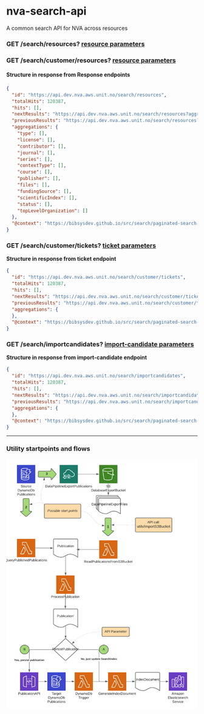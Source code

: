 # nva-search-api
A common search API for NVA across resources

### GET /search/resources? [resource parameters](search-commons/src/main/java/no/unit/nva/search2/resource.md)

### GET /search/customer/resources? [resource parameters](search-commons/src/main/java/no/unit/nva/search2/resource.md)

#### Structure in response from Response endpoints

```JSON
{
  "id": "https://api.dev.nva.aws.unit.no/search/resources",
  "totalHits": 120387,
  "hits": [],
  "nextResults": "https://api.dev.nva.aws.unit.no/search/resources?aggregation=all&size=10&from=20",
  "previousResults": "https://api.dev.nva.aws.unit.no/search/resources?aggregation=all&size=10&from=0",
  "aggregations": {
    "type": [],
    "license": [],
    "contributor": [],
    "journal": [],
    "series": [],
    "contextType": [],
    "course": [],
    "publisher": [],
    "files": [],
    "fundingSource": [],
    "scientificIndex": [],
    "status": [],
    "topLevelOrganization": []
  },
  "@context": "https://bibsysdev.github.io/src/search/paginated-search-result.json"
}
```

### GET /search/customer/tickets? [ticket parameters](search-commons/src/main/java/no/unit/nva/search2/ticket.md)

**Structure in response from ticket endpoint**

```JSON
{
  "id": "https://api.dev.nva.aws.unit.no/search/customer/tickets",
  "totalHits": 120387,
  "hits": [],
  "nextResults": "https://api.dev.nva.aws.unit.no/search/customer/tickets?aggregation=all&size=10&from=20",
  "previousResults": "https://api.dev.nva.aws.unit.no/search/customer/tickets?aggregation=all&size=10&from=0",
  "aggregations": {
  },
  "@context": "https://bibsysdev.github.io/src/search/paginated-search-result.json"
}
```

### GET /search/importcandidates? [import-candidate parameters](search-commons/src/main/java/no/unit/nva/search2/importCandidate.md)

**Structure in response from import-candidate endpoint**

```JSON
{
  "id": "https://api.dev.nva.aws.unit.no/search/importcandidates",
  "totalHits": 120387,
  "hits": [],
  "nextResults": "https://api.dev.nva.aws.unit.no/search/importcandidates?aggregation=all&size=10&from=20",
  "previousResults": "https://api.dev.nva.aws.unit.no/search/importcandidates?aggregation=all&size=10&from=0",
  "aggregations": {
  },
  "@context": "https://bibsysdev.github.io/src/search/paginated-search-result.json"
}
```

  
---
### Utility startpoints and flows ###
![](utilities_flow.png)
